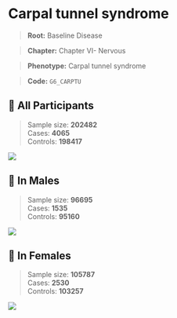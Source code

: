 # Carpal tunnel syndrome

> **Root:** Baseline Disease  

> **Chapter:** Chapter VI- Nervous  

> **Phenotype:** Carpal tunnel syndrome  

> **Code:** `G6_CARPTU`

## 🧪 All Participants  
> Sample size: **202482**  
> Cases: **4065**  
> Controls: **198417**
<img src="/Disease/Figures/ALL/Incidence/G6_CARPTU.png"/>
<CsvTable src="/Disease/Data/ALL/Incidence/COX_G6_CARPTU.csv" label="🔍 View full results" />

## 👨 In Males  
> Sample size: **96695**  
> Cases: **1535**  
> Controls: **95160**
<img src="/Disease/Figures/Male/Incidence/G6_CARPTU.png"/>
<CsvTable src="/Disease/Data/Male/Incidence/COX_G6_CARPTU.csv" label="🔍 View full results" />

## 👩 In Females  
> Sample size: **105787**  
> Cases: **2530**  
> Controls: **103257**
<img src="/Disease/Figures/Female/Incidence/G6_CARPTU.png"/>
<CsvTable src="/Disease/Data/Female/Incidence/COX_G6_CARPTU.csv" label="🔍 View full results" />
